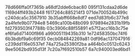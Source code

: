 78d666ffa0f7365b
a68df2dde6cbac80
095f131cdaa2d6de
1169d4ff493b2448
f617264c885214f3
071de700524b499c
c240dca5c3567910
3b35abff668e8df7
eed7d83fb6c377e8
2a4fefe9b07794e8
5469ca100b48b099
979894e2831b19fb
fd2793503f47788b
03c3906c88f55891
e57f2acc16b3c75e
ef6fa6d71400f866
a99005119435b310
1e72458350bc74f6
6b3bdbf9a6c69f35
0ecb084842269a81
0df96ac137047916
c239dd116e0537ef
74a725a25380f2ba
a464b0c0512c6243
9ee5062bd935d13f
7c20a7f692510b57
6a7c940003ed6bd1
